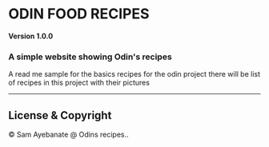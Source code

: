 # ODIN FOOD RECIPES

**Version 1.0.0**

### A simple website showing Odin's recipes  

A read me sample for the basics recipes for the odin project there will be list of recipes in this project with their pictures

---

## License & Copyright


© Sam Ayebanate @ Odins recipes..